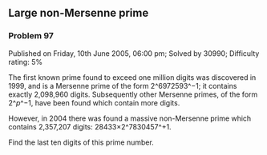Large non-Mersenne prime
------------------------

### Problem 97

Published on Friday, 10th June 2005, 06:00 pm; Solved by 30990;
Difficulty rating: 5%

The first known prime found to exceed one million digits was discovered
in 1999, and is a Mersenne prime of the form 2^6972593^−1; it contains
exactly 2,098,960 digits. Subsequently other Mersenne primes, of the
form 2^*p*^−1, have been found which contain more digits.

However, in 2004 there was found a massive non-Mersenne prime which
contains 2,357,207 digits: 28433×2^7830457^+1.

Find the last ten digits of this prime number.
